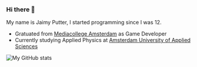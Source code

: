 ### Hi there 👋
My name is Jaimy Putter, I started programming since I was 12.
- Gratuated from [Mediacollege Amsterdam](https://www.ma-web.nl/opleidingen/opleidingsoverzicht/softwaredeveloper/) as Game Developer
- Currently studying Applied Physics at [Amsterdam University of Applied Sciences ](https://www.hva.nl/opleidingen/technische-natuurkunde?gclid=Cj0KCQjwyLGjBhDKARIsAFRNgW8J6TSsLU0mG2vc42vCjFNsoCOHChlRrnTe1n4uLo-vQi24qGCHGSgaAt7mEALw_wcB)

![My GitHub stats](https://github-readme-stats.vercel.app/api?username=Spraxs&show_icons=true&theme=radical)

<!--
**Spraxs/spraxs** is a ✨ _special_ ✨ repository because its `README.md` (this file) appears on your GitHub profile.

Here are some ideas to get you started:

- 🔭 I’m currently working on ...
- 🌱 I’m currently learning ...
- 👯 I’m looking to collaborate on ...
- 🤔 I’m looking for help with ...
- 💬 Ask me about ...
- 📫 How to reach me: ...
- 😄 Pronouns: ...
- ⚡ Fun fact: ...
-->

